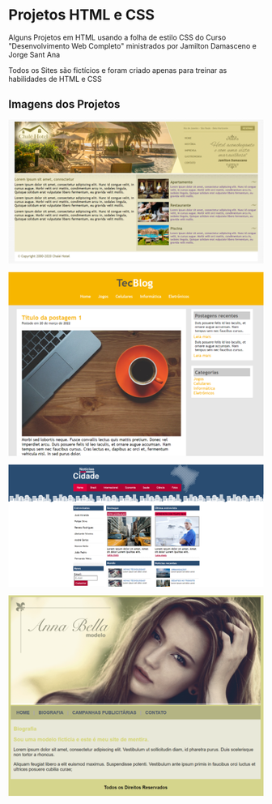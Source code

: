# Projetos HTML e CSS

Alguns Projetos em HTML usando a folha de estilo CSS do Curso "Desenvolvimento Web Completo" ministrados por Jamilton Damasceno e Jorge Sant Ana

Todos os Sites são fictícios e foram criado apenas para treinar as habilidades de HTML e CSS

## Imagens dos Projetos

![Chalé Hotel](PrintsProjetos/ChaleHotel.png)

![Site de tecnologia](PrintsProjetos/TecBlog.png)

![Site de Notícias](PrintsProjetos/NoticiasCidade.png)

![Site de uma modelo](PrintsProjetos/SiteAnaBella.png)
